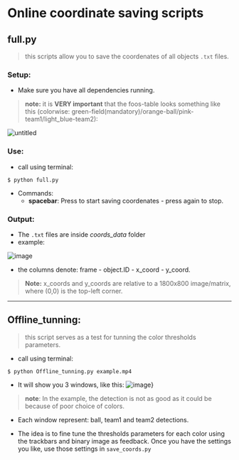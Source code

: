 # Online coordinate saving scripts

## full.py
> this scripts allow you to save the coordenates of all objects `.txt` files.

### Setup: 

- Make sure you have all dependencies running. 

> **note:** it is **VERY important** that the foos-table looks something like this (colorwise: green-field(mandatory)/orange-ball/pink-team1/light_blue-team2):

![untitled](https://user-images.githubusercontent.com/32227452/85506883-3b825680-b5bf-11ea-8fe1-72ab7d444f7d.png)

### Use: 

- call using terminal: 
```shell
$ python full.py
```

- Commands: 
	- **spacebar**: Press to start saving coordenates - press again to stop. 

### Output: 

- The `.txt` files are inside *coords_data* folder
- example:

![image](https://user-images.githubusercontent.com/32227452/85506362-383a9b00-b5be-11ea-83e4-9a7ee72cb920.png)

- the columns denote: frame - object.ID - x_coord - y_coord. 
> **Note:** x_coords and y_coords are relative to a 1800x800 image/matrix, where (0,0) is the top-left corner. 

---

## Offline_tunning: 
> this script serves as a test for tunning the color thresholds parameters.

- call using terminal: 
```shell
$ python Offline_tunning.py example.mp4
```
- It will show you 3 windows, like this:
![image](https://user-images.githubusercontent.com/32227452/85522263-6676a580-b5d3-11ea-83ae-e974821d5d66.png)}

>**note**: In the example, the detection is not as good as it could be because of poor choice of colors. 

- Each window represent: ball, team1 and team2 detections. 

- The idea is to fine tune the thresholds parameters for each color using the trackbars and binary image as feedback. Once you have the settings you like, use those settings in `save_coords.py` 





